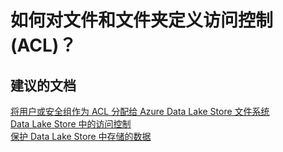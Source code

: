 <properties
    pageTitle="How do I define access control (ACLs) on files and folders?"
    description="如何对文件和文件夹定义访问控制 (ACL)？"
    service="Microsoft.DataLakeStore"
    resource="accounts"
    authors="wmeng-msft"
    displayOrder="3"
    selfHelpType="resource"
    supportTopicIds=""
    resourceTags=""
    productPesIds=""
    cloudEnvironments="public"
/>


# 如何对文件和文件夹定义访问控制 (ACL)？

## **建议的文档**
[将用户或安全组作为 ACL 分配给 Azure Data Lake Store 文件系统](https://azure.microsoft.com/documentation/articles/data-lake-store-secure-data/#filepermissions)<br>
[Data Lake Store 中的访问控制](https://azure.microsoft.com/documentation/articles/data-lake-store-access-control/)<br>
[保护 Data Lake Store 中存储的数据](https://azure.microsoft.com/documentation/articles/data-lake-store-secure-data/)



<!--HONumber=Oct16_HO3-->



